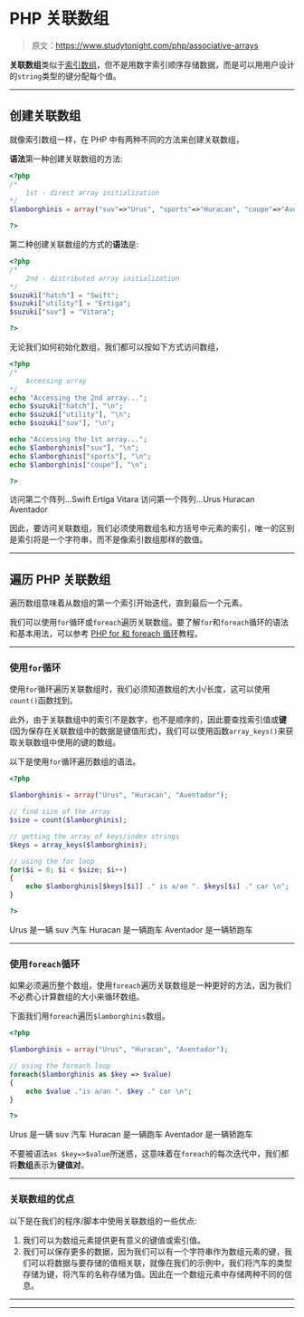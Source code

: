 # PHP 关联数组

> 原文：<https://www.studytonight.com/php/associative-arrays>

**关联数组**类似于[索引数组](indexed-array)，但不是用数字索引顺序存储数据，而是可以用用户设计的`string`类型的键分配每个值。

* * *

## 创建关联数组

就像索引数组一样，在 PHP 中有两种不同的方法来创建关联数组，

**语法**第一种创建关联数组的方法:

```php
<?php
/* 
    1st - direct array initialization
*/
$lamborghinis = array("suv"=>"Urus", "sports"=>"Huracan", "coupe"=>"Aventador");

?>
```

第二种创建关联数组的方式的**语法**是:

```php
<?php
/* 
    2nd - distributed array initialization
*/
$suzuki["hatch"] = "Swift";
$suzuki["utility"] = "Ertiga";
$suzuki["suv"] = "Vitara";

?>
```

无论我们如何初始化数组，我们都可以按如下方式访问数组，

```php
<?php
/* 
    Accessing array
*/
echo "Accessing the 2nd array...";
echo $suzuki["hatch"], "\n";
echo $suzuki["utility"], "\n";
echo $suzuki["suv"], "\n";

echo "Accessing the 1st array...";
echo $lamborghinis["suv"], "\n";
echo $lamborghinis["sports"], "\n";
echo $lamborghinis["coupe"], "\n";

?>
```

访问第二个阵列...Swift Ertiga Vitara 访问第一个阵列...Urus Huracan Aventador

因此，要访问关联数组，我们必须使用数组名和方括号中元素的索引，唯一的区别是索引将是一个字符串，而不是像索引数组那样的数值。

* * *

## 遍历 PHP 关联数组

遍历数组意味着从数组的第一个索引开始迭代，直到最后一个元素。

我们可以使用`for`循环或`foreach`遍历关联数组。要了解`for`和`foreach`循环的语法和基本用法，可以参考 [PHP for 和 foreach 循环](php-for-and-foreach-loop)教程。

* * *

### 使用`for`循环

使用`for`循环遍历关联数组时，我们必须知道数组的大小/长度，这可以使用`count()`函数找到。

此外，由于关联数组中的索引不是数字，也不是顺序的，因此要查找索引值或**键**(因为保存在关联数组中的数据是键值形式)，我们可以使用函数`array_keys()`来获取关联数组中使用的键的数组。

以下是使用`for`循环遍历数组的语法。

```php
<?php

$lamborghinis = array("Urus", "Huracan", "Aventador");

// find size of the array
$size = count($lamborghinis);

// getting the array of keys/index strings
$keys = array_keys($lamborghinis);

// using the for loop
for($i = 0; $i < $size; $i++)
{
    echo $lamborghinis[$keys[$i]] ." is a/an ". $keys[$i] ." car \n";
}

?>
```

Urus 是一辆 suv 汽车 Huracan 是一辆跑车 Aventador 是一辆轿跑车

* * *

### 使用`foreach`循环

如果必须遍历整个数组，使用`foreach`遍历关联数组是一种更好的方法，因为我们不必费心计算数组的大小来循环数组。

下面我们用`foreach`遍历`$lamborghinis`数组。

```php
<?php

$lamborghinis = array("Urus", "Huracan", "Aventador");

// using the foreach loop
foreach($lamborghinis as $key => $value)
{
    echo $value ."is a/an ". $key ." car \n";
}

?>
```

Urus 是一辆 suv 汽车 Huracan 是一辆跑车 Aventador 是一辆轿跑车

不要被语法`as $key=>$value`所迷惑，这意味着在`foreach`的每次迭代中，我们都将**数组**表示为**键值对**。

* * *

### 关联数组的优点

以下是在我们的程序/脚本中使用关联数组的一些优点:

1.  我们可以为数组元素提供更有意义的键值或索引值。
2.  我们可以保存更多的数据，因为我们可以有一个字符串作为数组元素的键，我们可以将数据与要存储的值相关联，就像在我们的示例中，我们将汽车的类型存储为键，将汽车的名称存储为值。因此在一个数组元素中存储两种不同的信息。

* * *

* * *
